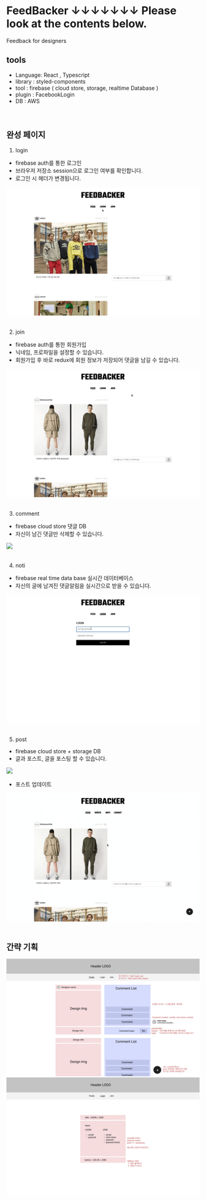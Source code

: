 # FeedBacker ↓↓↓↓↓↓↓ Please look at the contents below.
Feedback for designers

## tools
- Language: React , Typescript <br>
- library : styled-components
- tool : firebase ( cloud store, storage, realtime Database )
- plugin : FacebookLogin <br>
- DB : AWS <br>
<br><br>

## 완성 페이지

1. login
- firebase auth를 통한 로그인
- 브라우저 저장소 session으로 로그인 여부를 확인합니다.
- 로그인 시 헤더가 변경됩니다.
<img src='https://raw.githubusercontent.com/Lee-ji-soo/feedbacker/main/readme/login.gif'/>
<br><br>

2. join
- firebase auth를 통한 회원가입
- 닉네임, 프로파일을 설정할 수 있습니다. 
- 회원가입 후 바로 redux에 회원 정보가 저장되어 댓글을 남길 수 있습니다.
<img src='https://raw.githubusercontent.com/Lee-ji-soo/feedbacker/main/readme/join.gif'/>
<br><br>

3. comment
- firebase cloud store 댓글 DB
- 자신이 남긴 댓글만 삭제할 수 있습니다.
<img src='https://raw.githubusercontent.com/Lee-ji-soo/feedbacker/main/readme/comment.gif'/>
<br><br>

4. noti
- firebase real time data base 실시간 데이터베이스
- 자신의 글에 남겨진 댓글알림을 실시간으로 받을 수 있습니다.
<img src='https://raw.githubusercontent.com/Lee-ji-soo/feedbacker/main/readme/noti.gif'/>
<br><br>

5. post
- firebase cloud store + storage DB
- 글과 포스트, 글을 포스팅 할 수 있습니다.
<img src='https://raw.githubusercontent.com/Lee-ji-soo/feedbacker/main/readme/post.gif'/>

- 포스트 업데이트
<img src='https://raw.githubusercontent.com/Lee-ji-soo/feedbacker/main/readme/updatepost.gif'/>
<br><br>

## 간략 기획
<img src='https://raw.githubusercontent.com/Lee-ji-soo/feedbacker/main/readme/fb1.jpg'/>
<img src='https://raw.githubusercontent.com/Lee-ji-soo/feedbacker/main/readme/fb2.jpg'/>
<br><br>
